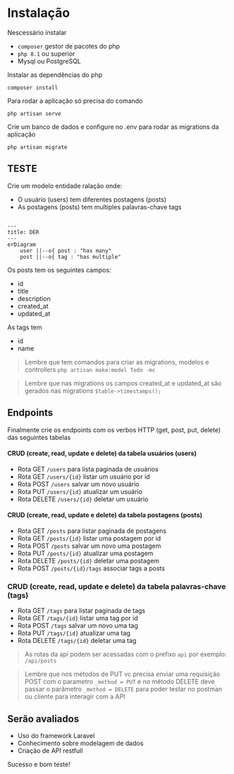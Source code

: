 # Instalação

Nescessário instalar 

- `composer` gestor de pacotes do php 
- `php 8.1` ou superior
- Mysql ou PostgreSQL

Instalar as dependências do php

`composer install`

Para rodar a aplicação só precisa do comando

`php artisan serve`


Crie um banco de dados e configure no .env para rodar as migrations da aplicação

`php artisan migrate`


## TESTE

Crie um modelo entidade ralação onde:

- O usuário (users) tem diferentes postagens (posts)
- As postagens (posts) tem multiples palavras-chave tags

```mermaid

---
title: DER
---
erDiagram
    user ||--o{ post : "has many"
    post ||--o{ tag : "has multiple"

```


Os posts tem os seguintes campos:

- id
- title
- description
- created_at
- updated_at

As tags tem 

- id
- name


> Lembre que tem comandos para criar as migrations, modelos e controllers `php artisan make:model Todo -mc`

> Lembre que nas migrations os campos created_at e updated_at são gerados nas migrations `$table->timestamps();`


## Endpoints

Finalmente crie os endpoints com os verbos HTTP (get, post, put, delete) das seguintes tabelas

#### CRUD (create, read, update e delete) da tabela usuários (users)
 - Rota GET `/users` para lista paginada de usuários
 - Rota GET `/users/{id}` listar um usuário por id
 - Rota POST `/users` salvar um novo usuário
 - Rota PUT `/users/{id}` atualizar um usuário
 - Rota DELETE `/users/{id}` deletar um usuário


#### CRUD (create, read, update e delete) da tabela postagens (posts)
 - Rota GET `/posts` para listar paginada de postagens
 - Rota GET `/posts/{id}` listar uma postagem por id
 - Rota POST `/posts` salvar um novo uma postagem
 - Rota PUT `/posts/{id}` atualizar uma postagem
 - Rota DELETE `/posts/{id}` deletar uma postagem
 - Rota POST `/posts/{id}/tags` associar tags a posts 

### CRUD (create, read, update e delete) da tabela palavras-chave (tags)
 - Rota GET `/tags` para listar paginada de tags
 - Rota GET `/tags/{id}` listar uma tag por id
 - Rota POST `/tags` salvar um novo uma tag
 - Rota PUT `/tags/{id}` atualizar uma tag
 - Rota DELETE `/tags/{id}` deletar uma tag
 
 > As rotas da api podem ser acessadas com o prefixo `api` por exemplo: `/api/posts`
 
 > Lembre que nos métodos de PUT vc precisa enviar uma requisição POST com o parametro `_method = PUT` e no método DELETE deve passar o parâmetro `_method = DELETE` para poder testar no postman ou cliente para interagir com a API
 
 
 
## Serão avaliados

- Uso do framework Laravel 
- Conhecimento sobre modelagem de dados
- Criação de API restfull 


Sucesso e bom teste!
